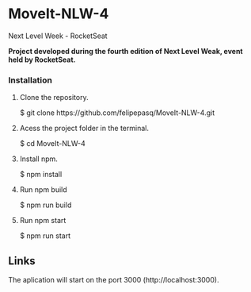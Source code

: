 # MoveIt-NLW-4
Next Level Week - RocketSeat


**Project developed during the fourth edition of Next Level Weak, event held by RocketSeat.**


### Installation

1. Clone the repository.
    <p> $ git clone https://github.com/felipepasq/MoveIt-NLW-4.git</p>
1. Acess the project folder in the terminal.
    <p>$ cd MoveIt-NLW-4</p>
1. Install npm.
    <p>$ npm install</p>
1. Run npm build
    <p>$ npm run build</p>
1. Run npm start
    <p>$ npm run start</p>

## Links

The aplication will start on the port 3000 (http://localhost:3000).




